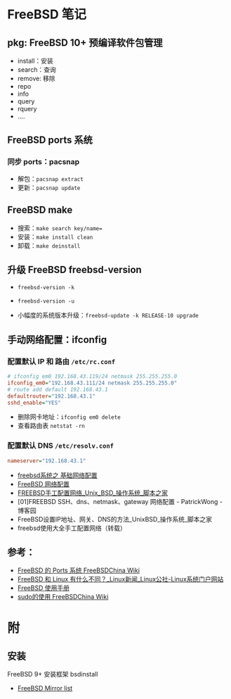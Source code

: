 <link href="../css/style.css" rel="stylesheet" type="text/css" />

# FreeBSD 笔记

## pkg: FreeBSD 10+ 预编译软件包管理

+ install：安装
+ search：查询
+ remove: 移除
+ repo
+ info
+ query
+ rquery
+ ....

## FreeBSD ports 系统
### 同步 ports：pacsnap

+ 解包：`pacsnap extract`
+ 更新：`pacsnap update`

## FreeBSD make

+ 搜索：`make search key/name=`
+ 安装：`make install clean`
+ 卸载：`make deinstall`

## 升级 FreeBSD freebsd-version 

+ `freebsd-version -k`
+ `freebsd-version -u`

+ 小幅度的系统版本升级：`freebsd-update -k RELEASE-10 upgrade` 

## 手动网络配置：ifconfig
### 配置默认 IP 和 路由 `/etc/rc.conf`

```ini
# ifconfig em0 192.168.43.119/24 netmask 255.255.255.0
ifconfig_em0="192.168.43.111/24 netmask 255.255.255.0" 
# route add default 192.168.43.1
defaultrouter="192.168.43.1" 
sshd_enable="YES"
```

[^net_ini]: 如果不是手动使用 ifconfig 给网卡添加 ip ，那么通常需要重启 `netif` 和 `routing` 服务。

+ 删除网卡地址：`ifconfig em0 delete`
+ 查看路由表 `netstat -rn`

### 配置默认 DNS `/etc/resolv.conf`

```ini
nameserver="192.168.43.1"
```

+ [freebsd系统之 基础网络配置](https://www.cnblogs.com/gailuo/p/9483958.html)
+ [FreeBSD 网络配置](https://wiki.freebsdchina.org/faq/networking)
+ [FREEBSD手工配置网络_Unix_BSD_操作系统_脚本之家](http://www.jb51.net/os/Unix/1448_all.html)
+ [01]FREEBSD SSH、dns、netmask、gateway 网络配置 - PatrickWong - 博客园
+ FreeBSD设置IP地址、网关、DNS的方法_UnixBSD_操作系统_脚本之家
+ freebsd使用大全手工配置网络（转载）

## 参考：

+ [FreeBSD 的 Ports 系统 FreeBSDChina Wiki](https://wiki.freebsdchina.org/faq/ports#%E6%80%8E%E4%B9%88%E5%AE%89%E8%A3%85_ports_%E7%B3%BB%E7%BB%9F)
+ [FreeBSD 和 Linux 有什么不同？_Linux新闻_Linux公社-Linux系统门户网站](http://www.linuxidc.com/Linux/2015-07/120834.htm)
+ [FreeBSD 使用手册](https://www.freebsd.org/doc/zh_CN/books/handbook/book.html#ports-overview)
+ [sudo的使用 FreeBSDChina Wiki](https://wiki.freebsdchina.org/doc/s/sudo_with_sudo)

[^freebsd]: FreeBSD 使用 `OpenRC` 作为系统的 `init`。因此，所有 OpenRC 指令（如 service /etc/rc.d/.. start）都可用。
[^singer_user]: FreeBSD 的单用户模式就在系统引导时的选择序列中。因此，无需对引导或者内核参数进行修改。

# 附

## 安装

FreeBSD 9+ 安装框架 bsdinstall

+ [FreeBSD Mirror list](http://mirrors.ustc.edu.cn/freebsd/releases)

